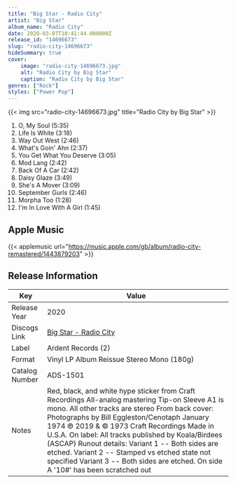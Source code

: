```yaml
---
title: "Big Star - Radio City"
artist: "Big Star"
album_name: "Radio City"
date: 2020-03-07T10:41:44.000000Z
release_id: "14696673"
slug: "radio-city-14696673"
hideSummary: true
cover:
    image: "radio-city-14696673.jpg"
    alt: "Radio City by Big Star"
    caption: "Radio City by Big Star"
genres: ["Rock"]
styles: ["Power Pop"]
---
```


{{< img src="radio-city-14696673.jpg" title="Radio City by Big Star" >}}

<!-- section break -->

1. O, My Soul (5:35)
2. Life Is White (3:18)
3. Way Out West (2:46)
4. What's Goin' Ahn (2:37)
5. You Get What You Deserve (3:05)
6. Mod Lang (2:42)
7. Back Of A Car (2:42)
8. Daisy Glaze (3:49)
9. She's A Mover (3:09)
10. September Gurls (2:46)
11. Morpha Too (1:28)
12. I'm In Love With A Girl (1:45)

<!-- section break -->




## Apple Music
{{< applemusic url="https://music.apple.com/gb/album/radio-city-remastered/1443879203" >}}






## Release Information
|  Key           | Value                                                |
| ---------------| ---------------------------------------------------- |
| Release Year   | 2020                                   |
| Discogs Link   | [Big Star - Radio City](https://www.discogs.com/release/14696673-Big-Star-Radio-City) |
| Label          | Ardent Records (2) |
| Format         | Vinyl LP Album Reissue Stereo Mono (180g) |
| Catalog Number | ADS-1501 |
| Notes | Red, black, and white hype sticker from Craft Recordings All-analog mastering Tip-on Sleeve A1 is mono.  All other tracks are stereo  From back cover: Photographs by Bill Eggleston/Cenotaph January 1974 ℗ 2019 & © 1973 Craft Recordings Made in U.S.A.  On label: All tracks published by Koala/Birdees (ASCAP)  Runout details: Variant 1 -- Both sides are etched. Variant 2 -- Stamped vs etched state not specified Variant 3 -- Both sides are etched. On side A '10#' has been scratched out |